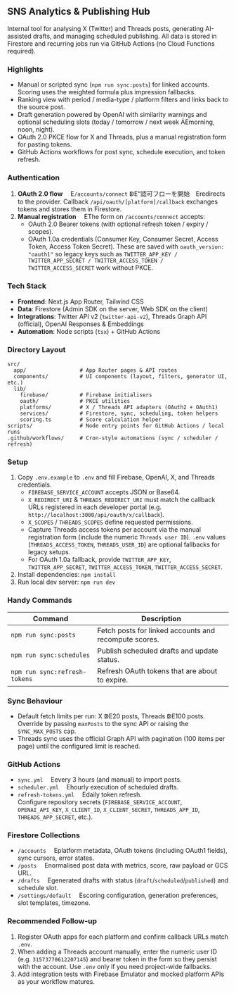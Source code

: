 ## SNS Analytics & Publishing Hub

Internal tool for analysing X (Twitter) and Threads posts, generating AI-assisted drafts, and managing scheduled publishing. All data is stored in Firestore and recurring jobs run via GitHub Actions (no Cloud Functions required).

### Highlights
- Manual or scripted sync (`npm run sync:posts`) for linked accounts. Scoring uses the weighted formula plus impression fallbacks.
- Ranking view with period / media-type / platform filters and links back to the source post.
- Draft generation powered by OpenAI with similarity warnings and optional scheduling slots (today / tomorrow / next week ÁEmorning, noon, night).
- OAuth 2.0 PKCE flow for X and Threads, plus a manual registration form for pasting tokens.
- GitHub Actions workflows for post sync, schedule execution, and token refresh.

### Authentication
1. **OAuth 2.0 flow**  E`/accounts/connect` ↁE“認可フローを開始 Eredirects to the provider. Callback `/api/oauth/[platform]/callback` exchanges tokens and stores them in Firestore.
2. **Manual registration**  EThe form on `/accounts/connect` accepts:
   - OAuth 2.0 Bearer tokens (with optional refresh token / expiry / scopes).
   - OAuth 1.0a credentials (Consumer Key, Consumer Secret, Access Token, Access Token Secret). These are saved with `oauth_version: "oauth1"` so legacy keys such as `TWITTER_APP_KEY / TWITTER_APP_SECRET / TWITTER_ACCESS_TOKEN / TWITTER_ACCESS_SECRET` work without PKCE.

### Tech Stack
- **Frontend**: Next.js App Router, Tailwind CSS
- **Data**: Firestore (Admin SDK on the server, Web SDK on the client)
- **Integrations**: Twitter API v2 (`twitter-api-v2`), Threads Graph API (official), OpenAI Responses & Embeddings
- **Automation**: Node scripts (`tsx`) + GitHub Actions

### Directory Layout
```
src/
  app/                 # App Router pages & API routes
  components/          # UI components (layout, filters, generator UI, etc.)
  lib/
    firebase/          # Firebase initialisers
    oauth/             # PKCE utilities
    platforms/         # X / Threads API adapters (OAuth2 + OAuth1)
    services/          # Firestore, sync, scheduling, token helpers
    scoring.ts         # Score calculation helper
scripts/               # Node entry points for GitHub Actions / local runs
.github/workflows/     # Cron-style automations (sync / scheduler / refresh)
```

### Setup
1. Copy `.env.example` to `.env` and fill Firebase, OpenAI, X, and Threads credentials.
   - `FIREBASE_SERVICE_ACCOUNT` accepts JSON or Base64.
   - `X_REDIRECT_URI` & `THREADS_REDIRECT_URI` must match the callback URLs registered in each developer portal (e.g. `http://localhost:3000/api/oauth/x/callback`).
   - `X_SCOPES` / `THREADS_SCOPES` define requested permissions.
   - Capture Threads access tokens per account via the manual registration form (include the numeric `Threads user ID`). `.env` values (`THREADS_ACCESS_TOKEN`, `THREADS_USER_ID`) are optional fallbacks for legacy setups.
   - For OAuth 1.0a fallback, provide `TWITTER_APP_KEY`, `TWITTER_APP_SECRET`, `TWITTER_ACCESS_TOKEN`, `TWITTER_ACCESS_SECRET`.
2. Install dependencies: `npm install`
3. Run local dev server: `npm run dev`

### Handy Commands
| Command | Description |
| --- | --- |
| `npm run sync:posts` | Fetch posts for linked accounts and recompute scores. |
| `npm run sync:schedules` | Publish scheduled drafts and update status. |
| `npm run sync:refresh-tokens` | Refresh OAuth tokens that are about to expire. |

### Sync Behaviour
- Default fetch limits per run: X ↁE20 posts, Threads ↁE100 posts. Override by passing `maxPosts` to the sync API or raising the `SYNC_MAX_POSTS` cap.
- Threads sync uses the official Graph API with pagination (100 items per page) until the configured limit is reached.

### GitHub Actions
- `sync.yml`  Eevery 3 hours (and manual) to import posts.
- `scheduler.yml`  Ehourly execution of scheduled drafts.
- `refresh-tokens.yml`  Edaily token refresh.  
  Configure repository secrets (`FIREBASE_SERVICE_ACCOUNT`, `OPENAI_API_KEY`, `X_CLIENT_ID`, `X_CLIENT_SECRET`, `THREADS_APP_ID`, `THREADS_APP_SECRET`, etc.).

### Firestore Collections
- `/accounts`  Eplatform metadata, OAuth tokens (including OAuth1 fields), sync cursors, error states.
- `/posts`  Enormalised post data with metrics, score, raw payload or GCS URL.
- `/drafts`  Egenerated drafts with status (`draft`/`scheduled`/`published`) and schedule slot.
- `/settings/default`  Escoring configuration, generation preferences, slot templates, timezone.

### Recommended Follow-up
1. Register OAuth apps for each platform and confirm callback URLs match `.env`.
2. When adding a Threads account manually, enter the numeric user ID (e.g. `31573770612207145`) and bearer token in the form so they persist with the account. Use `.env` only if you need project-wide fallbacks.
3. Add integration tests with Firebase Emulator and mocked platform APIs as your workflow matures.

